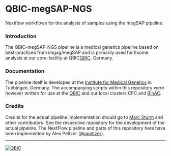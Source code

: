 # QBIC-megSAP-NGS
Nextflow workflows for the analysis of samples using the megSAP pipeline.

### Introduction

The QBIC-megSAP-NGS pipeline is a medical genetics pipeline based on best-practices from imgag/megSAP and is primarily used for Exome analysis at our core-facility at QBIC[QBIC](https://qbic.life), Germany.

### Documentation

The pipeline itself is developed at the [Institute for Medical Genetics](https://github.com/imgag/megSAP) in Tuebingen, Germany. The accompanying scripts within this repository were however written for use at the [QBIC](https://qbic.life) and our local clusters CFC and [BinAC](http://www.zdv.uni-tuebingen.de/dienstleistungen/computing/hardware/binac.html). 

### Credits

Credits for the actual pipeline implementation should go to [Marc Sturm](https://github.com/imgag/megSAP) and other contributors. See the respective repository for the development of the actual pipeline. The NextFlow pipeline and parts of this repository here have been implemented by Alex Peltzer ([@apeltzer](https://github.com/apeltzer)). 


---
[![QBIC](https://raw.githubusercontent.com/qbicsoftware/QBIC-megSAP-NGS/master/assets/qbic_logo.png)](https://qbic.life/)
